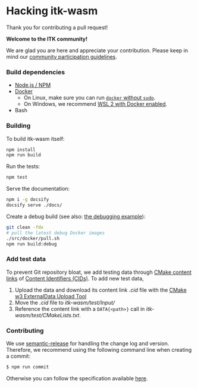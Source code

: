 # Hacking itk-wasm

Thank you for contributing a pull request!

**Welcome to the ITK community!**

We are glad you are here and appreciate your contribution. Please keep in mind our [community participation guidelines](https://github.com/InsightSoftwareConsortium/ITK/blob/main/CODE_OF_CONDUCT.md).

### Build dependencies

- [Node.js / NPM](https://nodejs.org/en/download/)
- [Docker](https://docs.docker.com/install/)
  * On Linux, make sure you can run [`docker` without `sudo`](https://askubuntu.com/questions/477551/how-can-i-use-docker-without-sudo).
  * On Windows, we recommend [WSL 2 with Docker enabled](https://docs.docker.com/desktop/windows/wsl/).
- Bash

### Building

To build itk-wasm itself:
```sh
npm install
npm run build
```

Run the tests:
```sh
npm test
```

Serve the documentation:
```sh
npm i -g docsify
docsify serve ./docs/
```

Create a debug build (see also: [the debugging example](/examples/debugging)):
```sh
git clean -fdx
# pull the latest debug Docker images
./src/docker/pull.sh
npm run build:debug
```

### Add test data

To prevent Git repository bloat, we add testing data through [CMake content links](https://blog.kitware.com/cmake-externaldata-using-large-files-with-distributed-version-control/) of [Content Identifiers (CIDs)](https://proto.school/anatomy-of-a-cid). To add new test data,

1. Upload the data and download its content link *.cid* file with the [CMake w3 ExternalData Upload Tool](https://cmake-w3-externaldata-upload.on.fleek.co/)
2. Move the *.cid* file to *itk-wasm/test/Input/*
3. Reference the content link with a `DATA{<path>}` call in *itk-wasm/test/CMakeLists.txt*.

### Contributing

We use [semantic-release](https://github.com/semantic-release/semantic-release) for handling the change log and version. Therefore, we recommend using the following command line when creating a commit:

```sh
$ npm run commit
```

Otherwise you can follow the specification available [here](https://gist.github.com/stephenparish/9941e89d80e2bc58a153).
